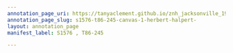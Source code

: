 ```yaml
---
annotation_page_uri: https://tanyaclement.github.io/znh_jacksonville_1939/annotations/s1576-t86-245-canvas-1-herbert-halpert-.json
annotation_page_slug: s1576-t86-245-canvas-1-herbert-halpert-
layout: annotation_page
manifest_label: S1576 , T86-245

---
```

